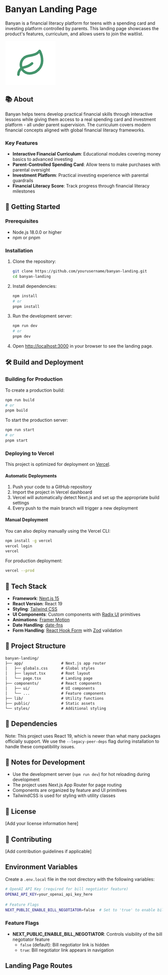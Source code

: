 # Banyan Landing Page

Banyan is a financial literacy platform for teens with a spending card and investing platform controlled by parents. This landing page showcases the product's features, curriculum, and allows users to join the waitlist.

![Banyan Logo](/public/favicon.png)

## 📚 About

Banyan helps teens develop practical financial skills through interactive lessons while giving them access to a real spending card and investment platform - all under parent supervision. The curriculum covers modern financial concepts aligned with global financial literacy frameworks.

### Key Features

- **Interactive Financial Curriculum**: Educational modules covering money basics to advanced investing
- **Parent-Controlled Spending Card**: Allow teens to make purchases with parental oversight
- **Investment Platform**: Practical investing experience with parental guardrails
- **Financial Literacy Score**: Track progress through financial literacy milestones

## 🚀 Getting Started

### Prerequisites

- Node.js 18.0.0 or higher
- npm or pnpm

### Installation

1. Clone the repository:
   ```bash
   git clone https://github.com/yourusername/banyan-landing.git
   cd banyan-landing
   ```

2. Install dependencies:
   ```bash
   npm install
   # or
   pnpm install
   ```

3. Run the development server:
   ```bash
   npm run dev
   # or
   pnpm dev
   ```

4. Open [http://localhost:3000](http://localhost:3000) in your browser to see the landing page.

## 🛠️ Build and Deployment

### Building for Production

To create a production build:

```bash
npm run build
# or
pnpm build
```

To start the production server:

```bash
npm run start
# or
pnpm start
```

### Deploying to Vercel

This project is optimized for deployment on [Vercel](https://vercel.com).

#### Automatic Deployments

1. Push your code to a GitHub repository
2. Import the project in Vercel dashboard
3. Vercel will automatically detect Next.js and set up the appropriate build settings
4. Every push to the main branch will trigger a new deployment

#### Manual Deployment

You can also deploy manually using the Vercel CLI:

```bash
npm install -g vercel
vercel login
vercel
```

For production deployment:

```bash
vercel --prod
```

## 🧰 Tech Stack

- **Framework**: [Next.js 15](https://nextjs.org/)
- **React Version**: React 19
- **Styling**: [Tailwind CSS](https://tailwindcss.com/)
- **UI Components**: Custom components with [Radix UI](https://radix-ui.com/) primitives
- **Animations**: [Framer Motion](https://www.framer.com/motion/)
- **Date Handling**: [date-fns](https://date-fns.org/)
- **Form Handling**: [React Hook Form](https://react-hook-form.com/) with [Zod](https://zod.dev/) validation

## 📂 Project Structure

```
banyan-landing/
├── app/                 # Next.js app router
│   ├── globals.css      # Global styles
│   ├── layout.tsx       # Root layout
│   └── page.tsx         # Landing page
├── components/          # React components
│   ├── ui/              # UI components
│   └── ...              # Feature components
├── lib/                 # Utility functions
├── public/              # Static assets
└── styles/              # Additional styling
```

## 🧩 Dependencies

Note: This project uses React 19, which is newer than what many packages officially support. We use the `--legacy-peer-deps` flag during installation to handle these compatibility issues.

## 📝 Notes for Development

- Use the development server (`npm run dev`) for hot reloading during development
- The project uses Next.js App Router for page routing
- Components are organized by feature and UI primitives
- TailwindCSS is used for styling with utility classes

## 📄 License

[Add your license information here]

## 👥 Contributing

[Add contribution guidelines if applicable]

## Environment Variables

Create a `.env.local` file in the root directory with the following variables:

```bash
# OpenAI API Key (required for bill negotiator feature)
OPENAI_API_KEY=your_openai_api_key_here

# Feature Flags
NEXT_PUBLIC_ENABLE_BILL_NEGOTIATOR=false  # Set to 'true' to enable bill negotiator feature
```

### Feature Flags

- **NEXT_PUBLIC_ENABLE_BILL_NEGOTIATOR**: Controls visibility of the bill negotiator feature
  - `false` (default): Bill negotiator link is hidden
  - `true`: Bill negotiator link appears in navigation

## Landing Page Routes
